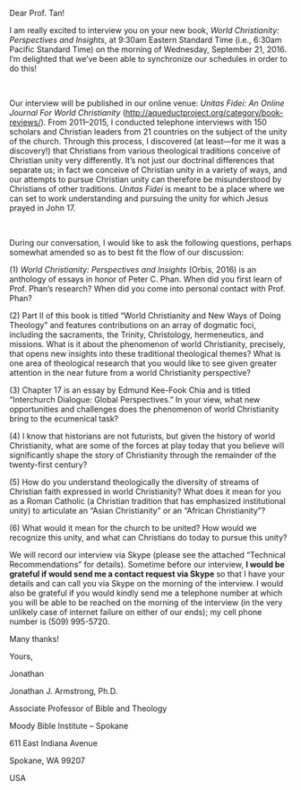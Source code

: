 Dear Prof. Tan!

I am really excited to interview you on your new book, *World
Christianity: Perspectives and Insights*, at 9:30am Eastern Standard
Time (i.e., 6:30am Pacific Standard Time) on the morning of Wednesday,
September 21, 2016. I’m delighted that we’ve been able to synchronize
our schedules in order to do this!

 

Our interview will be published in our online venue: *Unitas Fidei: An
Online Journal For World Christianity*
(<http://aqueductproject.org/category/book-reviews/>). From 2011–2015, I
conducted telephone interviews with 150 scholars and Christian leaders
from 21 countries on the subject of the unity of the church. Through
this process, I discovered (at least—for me it was a discovery!) that
Christians from various theological traditions conceive of Christian
unity very differently. It’s not just our doctrinal differences that
separate us; in fact we conceive of Christian unity in a variety of
ways, and our attempts to pursue Christian unity can therefore be
misunderstood by Christians of other traditions. *Unitas Fidei* is meant
to be a place where we can set to work understanding and pursuing the
unity for which Jesus prayed in John 17.

 

During our conversation, I would like to ask the following questions,
perhaps somewhat amended so as to best fit the flow of our discussion:

(1) *World Christianity: Perspectives and Insights* (Orbis, 2016) is an
    anthology of essays in honor of Peter C. Phan. When did you first
    learn of Prof. Phan’s research? When did you come into personal
    contact with Prof. Phan?

(2) Part II of this book is titled “World Christianity and New Ways of
    Doing Theology” and features contributions on an array of dogmatic
    foci, including the sacraments, the Trinity, Christology,
    hermeneutics, and missions. What is it about the phenomenon of world
    Christianity, precisely, that opens new insights into these
    traditional theological themes? What is one area of theological
    research that you would like to see given greater attention in the
    near future from a world Christianity perspective?

(3) Chapter 17 is an essay by Edmund Kee-Fook Chia and is titled
    “Interchurch Dialogue: Global Perspectives.” In your view, what new
    opportunities and challenges does the phenomenon of world
    Christianity bring to the ecumenical task?

(4) I know that historians are not futurists, but given the history of
    world Christianity, what are some of the forces at play today that
    you believe will significantly shape the story of Christianity
    through the remainder of the twenty-first century?

(5) How do you understand theologically the diversity of streams of
    Christian faith expressed in world Christianity? What does it mean
    for you as a Roman Catholic (a Christian tradition that has
    emphasized institutional unity) to articulate an “Asian
    Christianity” or an “African Christianity”?

(6) What would it mean for the church to be united? How would we
    recognize this unity, and what can Christians do today to pursue
    this unity?

We will record our interview via Skype (please see the attached
“Technical Recommendations” for details). Sometime before our interview,
**I would be grateful if would send me a contact request via Skype** so
that I have your details and can call you via Skype on the morning of
the interview. I would also be grateful if you would kindly send me a
telephone number at which you will be able to be reached on the morning
of the interview (in the very unlikely case of internet failure on
either of our ends); my cell phone number is (509) 995-5720.

Many thanks!

Yours,

Jonathan

Jonathan J. Armstrong, Ph.D.

Associate Professor of Bible and Theology

Moody Bible Institute – Spokane

611 East Indiana Avenue

Spokane, WA 99207

USA
